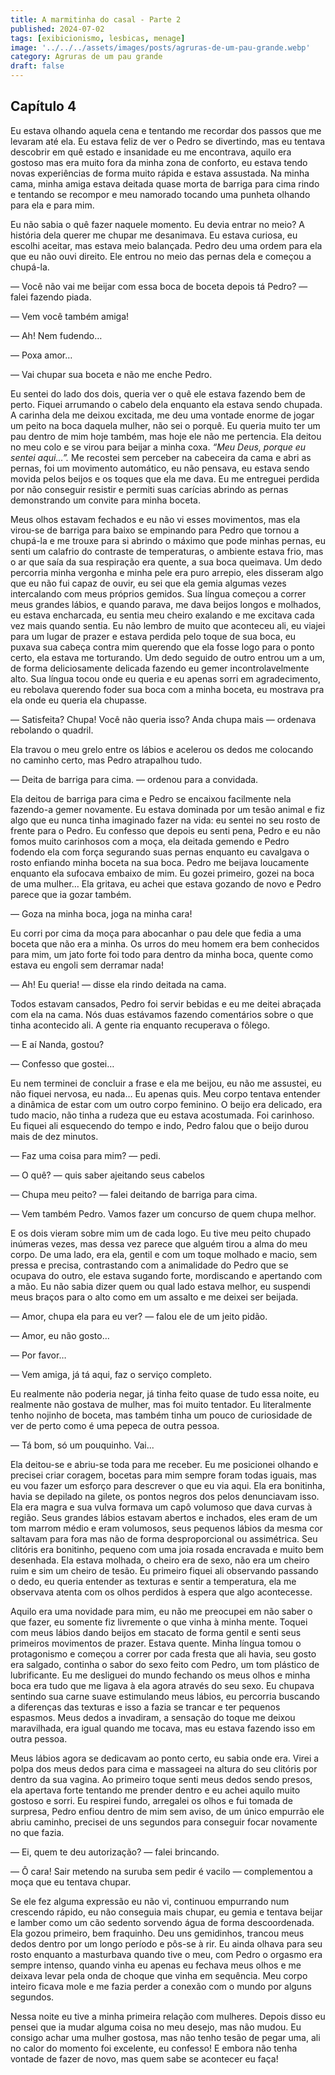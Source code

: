 ```yaml
---
title: A marmitinha do casal - Parte 2
published: 2024-07-02
tags: [exibicionismo, lesbicas, menage]
image: '../../../assets/images/posts/agruras-de-um-pau-grande.webp'
category: Agruras de um pau grande
draft: false
---
```


## Capítulo 4

Eu estava olhando aquela cena e tentando me recordar dos passos que me levaram até ela. Eu estava feliz de ver o Pedro se divertindo, mas eu tentava descobrir em quê estado e insanidade eu me encontrava, aquilo era gostoso mas era muito fora da minha zona de conforto, eu estava tendo novas experiências de forma muito rápida e estava assustada. Na minha cama, minha amiga estava deitada quase morta de barriga para cima rindo e tentando se recompor e meu namorado tocando uma punheta olhando para ela e para mim.

Eu não sabia o quê fazer naquele momento. Eu devia entrar no meio? A história dela querer me chupar me desanimava. Eu estava curiosa, eu escolhi aceitar, mas estava meio balançada. Pedro deu uma ordem para ela que eu não ouvi direito. Ele entrou no meio das pernas dela e começou a chupá-la.

— Você não vai me beijar com essa boca de boceta depois tá Pedro? — falei fazendo piada.

— Vem você também amiga!

— Ah! Nem fudendo…

— Poxa amor…

— Vai chupar sua boceta e não me enche Pedro.

Eu sentei do lado dos dois, queria ver o quê ele estava fazendo bem de perto. Fiquei arrumando o cabelo dela enquanto ela estava sendo chupada. A carinha dela me deixou excitada, me deu uma vontade enorme de jogar um peito na boca daquela mulher, não sei o porquê. Eu queria muito ter um pau dentro de mim hoje também, mas hoje ele não me pertencia. Ela deitou no meu colo e se virou para beijar a minha coxa. _“Meu Deus, porque eu sentei aqui…”._ Me recostei sem perceber na cabeceira da cama e abri as pernas, foi um movimento automático, eu não pensava, eu estava sendo movida pelos beijos e os toques que ela me dava. Eu me entreguei perdida por não conseguir resistir e permiti suas carícias abrindo as pernas demonstrando um convite para minha boceta.

Meus olhos estavam fechados e eu não vi esses movimentos, mas ela virou-se de barriga para baixo se empinando para Pedro que tornou a chupá-la e me trouxe para si abrindo o máximo que pode minhas pernas, eu senti um calafrio do contraste de temperaturas, o ambiente estava frio, mas o ar que saía da sua respiração era quente, a sua boca queimava. Um dedo percorria minha vergonha e minha pele era puro arrepio, eles disseram algo que eu não fui capaz de ouvir, eu sei que ela gemia algumas vezes intercalando com meus próprios gemidos. Sua língua começou a correr meus grandes lábios, e quando parava, me dava beijos longos e molhados, eu estava encharcada, eu sentia meu cheiro exalando e me excitava cada vez mais quando sentia. Eu não lembro de muito que aconteceu ali, eu viajei para um lugar de prazer e estava perdida pelo toque de sua boca, eu puxava sua cabeça contra mim querendo que ela fosse logo para o ponto certo, ela estava me torturando. Um dedo seguido de outro entrou um a um, de forma deliciosamente delicada fazendo eu gemer incontrolavelmente alto. Sua língua tocou onde eu queria e eu apenas sorri em agradecimento, eu rebolava querendo foder sua boca com a minha boceta, eu mostrava pra ela onde eu queria ela chupasse.

— Satisfeita? Chupa! Você não queria isso? Anda chupa mais — ordenava rebolando o quadril.

Ela travou o meu grelo entre os lábios e acelerou os dedos me colocando no caminho certo, mas Pedro atrapalhou tudo.

— Deita de barriga para cima. — ordenou para a convidada.

Ela deitou de barriga para cima e Pedro se encaixou facilmente nela fazendo-a gemer novamente. Eu estava dominada por um tesão animal e fiz algo que eu nunca tinha imaginado fazer na vida: eu sentei no seu rosto de frente para o Pedro. Eu confesso que depois eu senti pena, Pedro e eu não fomos muito carinhosos com a moça, ela deitada gemendo e Pedro fodendo ela com força segurando suas pernas enquanto eu cavalgava o rosto enfiando minha boceta na sua boca. Pedro me beijava loucamente enquanto ela sufocava embaixo de mim. Eu gozei primeiro, gozei na boca de uma mulher… Ela gritava, eu achei que estava gozando de novo e Pedro parece que ia gozar também.

— Goza na minha boca, joga na minha cara!

Eu corri por cima da moça para abocanhar o pau dele que fedia a uma boceta que não era a minha. Os urros do meu homem era bem conhecidos para mim, um jato forte foi todo para dentro da minha boca, quente como estava eu engoli sem derramar nada!

— Ah! Eu queria! — disse ela rindo deitada na cama.

Todos estavam cansados, Pedro foi servir bebidas e eu me deitei abraçada com ela na cama. Nós duas estávamos fazendo comentários sobre o que tinha acontecido ali. A gente ria enquanto recuperava o fôlego.

— E aí Nanda, gostou?

— Confesso que gostei…

Eu nem terminei de concluir a frase e ela me beijou, eu não me assustei, eu não fiquei nervosa, eu nada… Eu apenas quis. Meu corpo tentava entender a dinâmica de estar com um outro corpo feminino. O beijo era delicado, era tudo macio, não tinha a rudeza que eu estava acostumada. Foi carinhoso. Eu fiquei ali esquecendo do tempo e indo, Pedro falou que o beijo durou mais de dez minutos.

— Faz uma coisa para mim? — pedi.

— O quê? — quis saber ajeitando seus cabelos

— Chupa meu peito? — falei deitando de barriga para cima.

— Vem também Pedro. Vamos fazer um concurso de quem chupa melhor.

E os dois vieram sobre mim um de cada logo. Eu tive meu peito chupado inúmeras vezes, mas dessa vez parece que alguém tirou a alma do meu corpo. De uma lado, era ela, gentil e com um toque molhado e macio, sem pressa e precisa, contrastando com a animalidade do Pedro que se ocupava do outro, ele estava sugando forte, mordiscando e apertando com a mão. Eu não sabia dizer quem ou qual lado estava melhor, eu suspendi meus braços para o alto como em um assalto e me deixei ser beijada.

— Amor, chupa ela para eu ver? — falou ele de um jeito pidão.

— Amor, eu não gosto…

— Por favor…

— Vem amiga, já tá aqui, faz o serviço completo.

Eu realmente não poderia negar, já tinha feito quase de tudo essa noite, eu realmente não gostava de mulher, mas foi muito tentador. Eu literalmente tenho nojinho de boceta, mas também tinha um pouco de curiosidade de ver de perto como é uma pepeca de outra pessoa.

— Tá bom, só um pouquinho. Vai...

Ela deitou-se e abriu-se toda para me receber. Eu me posicionei olhando e precisei criar coragem, bocetas para mim sempre foram todas iguais, mas eu vou fazer um esforço para descrever o que eu via aqui. Ela era bonitinha, havia se depilado na gilete, os pontos negros dos pelos denunciavam isso. Ela era magra e sua vulva formava um capô volumoso que dava curvas à região. Seus grandes lábios estavam abertos e inchados, eles eram de um tom marrom médio e eram volumosos, seus pequenos lábios da mesma cor saltavam para fora mas não de forma desproporcional ou assimétrica. Seu clitóris era bonitinho, pequeno com uma joia rosada encravada e muito bem desenhada. Ela estava molhada, o cheiro era de sexo, não era um cheiro ruim e sim um cheiro de tesão. Eu primeiro fiquei ali observando passando o dedo, eu queria entender as texturas e sentir a temperatura, ela me observava atenta com os olhos perdidos à espera que algo acontecesse.

Aquilo era uma novidade para mim, eu não me preocupei em não saber o que fazer, eu somente fiz livremente o que vinha à minha mente. Toquei com meus lábios dando beijos em stacato de forma gentil e senti seus primeiros movimentos de prazer. Estava quente. Minha língua tomou o protagonismo e começou a correr por cada fresta que ali havia, seu gosto era salgado, continha o sabor do sexo feito com Pedro, um tom plástico de lubrificante. Eu me desliguei do mundo fechando os meus olhos e minha boca era tudo que me ligava à ela agora através do seu sexo. Eu chupava sentindo sua carne suave estimulando meus lábios, eu percorria buscando a diferenças das texturas e isso a fazia se trancar e ter pequenos espasmos. Meus dedos a invadiram, a sensação do toque me deixou maravilhada, era igual quando me tocava, mas eu estava fazendo isso em outra pessoa.

Meus lábios agora se dedicavam ao ponto certo, eu sabia onde era. Virei a polpa dos meus dedos para cima e massageei na altura do seu clitóris por dentro da sua vagina. Ao primeiro toque senti meus dedos sendo presos, ela apertava forte tentando me prender dentro e eu achei aquilo muito gostoso e sorri. Eu respirei fundo, arregalei os olhos e fui tomada de surpresa, Pedro enfiou dentro de mim sem aviso, de um único empurrão ele abriu caminho, precisei de uns segundos para conseguir focar novamente no que fazia.

— Ei, quem te deu autorização? — falei brincando.

— Ô cara! Sair metendo na suruba sem pedir é vacilo — complementou a moça que eu tentava chupar.

Se ele fez alguma expressão eu não vi, continuou empurrando num crescendo rápido, eu não conseguia mais chupar, eu gemia e tentava beijar e lamber como um cão sedento sorvendo água de forma descoordenada. Ela gozou primeiro, bem fraquinho. Deu uns gemidinhos, trancou meus dedos dentro por um longo período e pôs-se à rir. Eu ainda olhava para seu rosto enquanto a masturbava quando tive o meu, com Pedro o orgasmo era sempre intenso, quando vinha eu apenas eu fechava meus olhos e me deixava levar pela onda de choque que vinha em sequência. Meu corpo inteiro ficava mole e me fazia perder a conexão com o mundo por alguns segundos.

Nessa noite eu tive a minha primeira relação com mulheres. Depois disso eu pensei que ia mudar alguma coisa no meu desejo, mas não mudou. Eu consigo achar uma mulher gostosa, mas não tenho tesão de pegar uma, ali no calor do momento foi excelente, eu confesso! E embora não tenha vontade de fazer de novo, mas quem sabe se acontecer eu faça!
